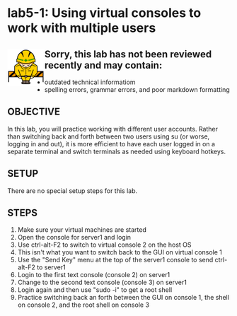 # lab5-1: Using virtual consoles to work with multiple users
## <img align="left" src="../images/ConstructionSign.png">Sorry, this lab has not been reviewed recently and may contain:
  - outdated technical informatiom
  - spelling errors, grammar errors, and poor markdown formatting

## OBJECTIVE

In this lab, you will practice working with different user accounts. Rather
than switching back and forth between two users using su (or worse, logging in
and out), it is more efficient to have each user logged in on a separate
terminal and switch terminals as needed using keyboard hotkeys.

## SETUP

There are no special setup steps for this lab.

## STEPS

1.  Make sure your virtual machines are started
2.  Open the console for server1 and login
3.  Use ctrl-alt-F2 to switch to virtual console 2 on the host OS
4.  This isn't what you want to switch back to the GUI on virtual console 1
5.  Use the "Send Key" menu at the top of the server1 console to send
    ctrl-alt-F2 to server1
6.  Login to the first text console (console 2) on server1
7.  Change to the second text console (console 3) on server1
8.  Login again and then use "sudo -i" to get a root shell
9.  Practice switching back an forth between the GUI on console 1, the shell
    on console 2, and the root shell on console 3

